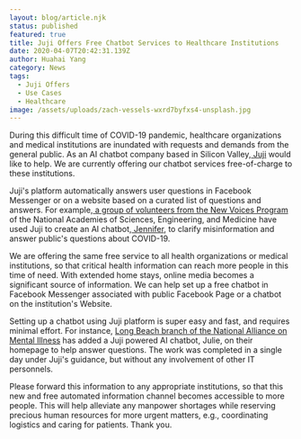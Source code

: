 ```yaml
---
layout: blog/article.njk
status: published
featured: true
title: Juji Offers Free Chatbot Services to Healthcare Institutions
date: 2020-04-07T20:42:31.139Z
author: Huahai Yang
category: News
tags:
  - Juji Offers
  - Use Cases
  - Healthcare
image: /assets/uploads/zach-vessels-wxrd7byfxs4-unsplash.jpg
---
```

During this difficult time of COVID-19 pandemic, healthcare organizations and medical institutions are inundated with requests and demands from the general public. As an AI chatbot company based in Silicon Valley,[ Juji](https://juji.io) would like to help. We are currently offering our chatbot services free-of-charge to these institutions.

Juji's platform automatically answers user questions in Facebook Messenger or on a website based on a curated list of questions and answers. For example,[ a group of volunteers from the New Voices Program](https://www.newvoicesnasem.org/post/using-artificial-intelligence-to-combat-misinformation-about-covid-19) of the National Academies of Sciences, Engineering, and Medicine have used Juji to create an AI chatbot,[ Jennifer](https://www.newvoicesnasem.org/jennifer-ai-chatbot), to clarify misinformation and answer public's questions about COVID-19.

We are offering the same free service to all health organizations or medical institutions, so that critical health information can reach more people in this time of need. With extended home stays, online media becomes a significant source of information. We can help set up a free chatbot in Facebook Messenger associated with public Facebook Page or a chatbot on the institution's Website. 

Setting up a chatbot using Juji platform is super easy and fast, and requires minimal effort. For instance, [Long Beach branch of the National Alliance on Mental Illness](https://www.namilongbeach.org/) has added a Juji powered AI chatbot, Julie, on their homepage to help answer questions. The work was completed in a single day under Juji's guidance, but without any involvement of other IT personnels. 

Please forward this information to any appropriate institutions, so that this new and free automated information channel becomes accessible to more people. This will help alleviate any manpower shortages while reserving precious human resources for more urgent matters, e.g., coordinating logistics and caring for patients. Thank you.